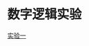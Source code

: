 # 数字逻辑实验

[实验一](%E6%95%B0%E5%AD%97%E9%80%BB%E8%BE%91%E5%AE%9E%E9%AA%8C%20e699cb355d5b4b8ba039a46aa9e82d4f/%E5%AE%9E%E9%AA%8C%E4%B8%80%202d05d9cce7554cdcbed8856d6b02aec3.md)